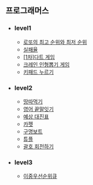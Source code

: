 ## 프로그래머스 

+ ### level1 
  + [로또의 최고 순위와 최저 순위](https://github.com/Lee-Jun-Young/Algorithm/blob/master/programmers/_77484.java)
  + [실패율](https://github.com/Lee-Jun-Young/Algorithm/blob/master/programmers/_42889.java)
  + [[1차]다트 게임](https://github.com/Lee-Jun-Young/Algorithm/blob/master/programmers/_17682.java)
  + [크레인 인형뽑기 게임](https://github.com/Lee-Jun-Young/Algorithm/blob/master/programmers/_64061.java)
  + [키패드 누르기](https://github.com/Lee-Jun-Young/Algorithm/blob/master/programmers/_67256.java)

+ ### level2
  + [땅따먹기](https://github.com/Lee-Jun-Young/Algorithm/blob/master/programmers/_12913.java)
  + [영어 끝말잇기](https://github.com/Lee-Jun-Young/Algorithm/blob/master/programmers/_12981.java)
  + [예상 대진표](https://github.com/Lee-Jun-Young/Algorithm/blob/master/programmers/_12985.java)
  + [카펫](https://github.com/Lee-Jun-Young/Algorithm/blob/master/programmers/_42842.java)
  + [구명보트](https://github.com/Lee-Jun-Young/Algorithm/blob/master/programmers/_42885.java)
  + [튜플](https://github.com/Lee-Jun-Young/Algorithm/blob/master/programmers/_64065.java)
  + [괄호 회전하기](https://github.com/Lee-Jun-Young/Algorithm/blob/master/programmers/_76502.java)

+ ### level3
  + [이중우선순위큐](https://github.com/Lee-Jun-Young/Algorithm/blob/master/programmers/_42628.java)
